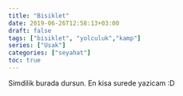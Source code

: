 ```yaml
---
title: "Bisiklet"
date: 2019-06-26T12:58:13+03:00
draft: false
tags: ["bisiklet", "yolculuk","kamp"]
series: ["Usak"]
categories: ["seyahat"]
toc: true
---
```


Simdilik burada dursun. En kisa surede yazicam :D